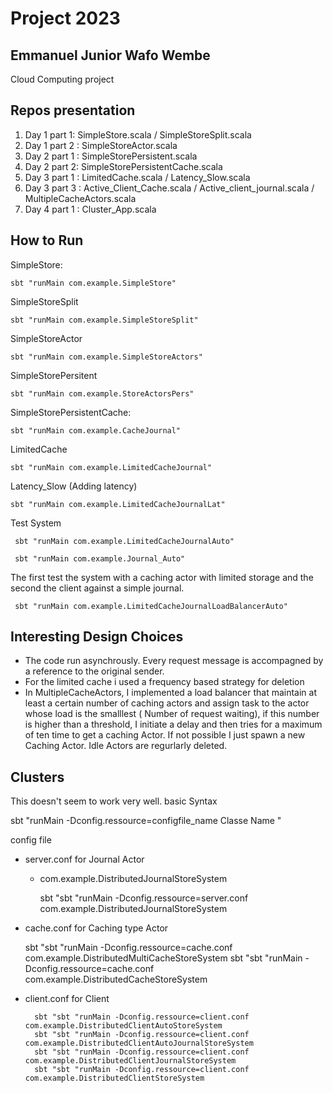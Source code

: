 # Project 2023
## Emmanuel Junior Wafo Wembe
Cloud Computing project
## Repos presentation 
1. Day 1 part 1: SimpleStore.scala / SimpleStoreSplit.scala
2. Day 1 part 2 : SimpleStoreActor.scala
3. Day 2 part 1 : SimpleStorePersistent.scala
4. Day 2 part 2: SimpleStorePersistentCache.scala
2. Day 3 part 1 : LimitedCache.scala / Latency_Slow.scala 
3. Day 3 part 3 : Active_Client_Cache.scala / Active_client_journal.scala / MultipleCacheActors.scala
4. Day 4 part 1 : Cluster_App.scala

## How to Run 

SimpleStore:

    sbt "runMain com.example.SimpleStore"

SimpleStoreSplit

    sbt "runMain com.example.SimpleStoreSplit"
    
SimpleStoreActor

    sbt "runMain com.example.SimpleStoreActors"
    
SimpleStorePersitent

    sbt "runMain com.example.StoreActorsPers"
    
SimpleStorePersistentCache:

    sbt "runMain com.example.CacheJournal"

LimitedCache 

    sbt "runMain com.example.LimitedCacheJournal"

Latency_Slow (Adding latency)
    
    sbt "runMain com.example.LimitedCacheJournalLat"
    
Test System 
 
     sbt "runMain com.example.LimitedCacheJournalAuto"
    
     sbt "runMain com.example.Journal_Auto"
     
The first test the system with a caching actor with limited storage and the second the client against a simple journal.

     sbt "runMain com.example.LimitedCacheJournalLoadBalancerAuto"
     

## Interesting Design Choices 
 
+ The code run asynchrously.  Every request message is accompagned by a reference to the original sender.
+ For the limited cache i used a frequency based strategy for deletion
+ In MultipleCacheActors, I implemented a load balancer that maintain at least a certain number of caching actors and assign task to the actor whose load is the smalllest ( Number of request waiting), if this number is higher than a threshold, I initiate a delay and then tries for a maximum of ten time to get a caching Actor. If not possible I just spawn a new Caching Actor. Idle Actors are regurlarly deleted. 


## Clusters 
This doesn't seem to work very well. 
basic Syntax 

sbt "runMain -Dconfig.ressource=configfile_name  Classe Name  "

config file 

- server.conf for Journal Actor 
    + com.example.DistributedJournalStoreSystem
        
        sbt "sbt "runMain -Dconfig.ressource=server.conf com.example.DistributedJournalStoreSystem
    
- cache.conf for Caching type Actor 

    sbt "sbt "runMain -Dconfig.ressource=cache.conf com.example.DistributedMultiCacheStoreSystem
    sbt "sbt "runMain -Dconfig.ressource=cache.conf com.example.DistributedCacheStoreSystem
    
- client.conf for Client

        sbt "sbt "runMain -Dconfig.ressource=client.conf com.example.DistributedClientAutoStoreSystem
        sbt "sbt "runMain -Dconfig.ressource=client.conf com.example.DistributedClientAutoJournalStoreSystem
        sbt "sbt "runMain -Dconfig.ressource=client.conf com.example.DistributedClientJournalStoreSystem
        sbt "sbt "runMain -Dconfig.ressource=client.conf com.example.DistributedClientStoreSystem

